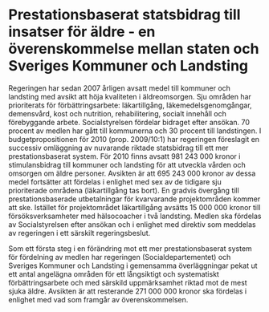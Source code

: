 # Prestationsbaserat statsbidrag till insatser för äldre - en överenskommelse mellan staten och Sveriges Kommuner och Landsting

Regeringen har sedan 2007 årligen avsatt medel till kommuner och landsting med avsikt att höja kvaliteten i äldreomsorgen. Sju områden har prioriterats för förbättringsarbete: läkartillgång, läkemedelsgenomgångar, demensvård, kost och nutrition, rehabilitering, socialt innehåll och förebyggande arbete. Socialstyrelsen fördelar bidraget efter ansökan. 70 procent av medlen har gått till kommunerna och 30 procent till landstingen.
I budgetpropositionen för 2010 (prop. 2009/10:1\) har regeringen föreslagit en successiv omläggning av nuvarande riktade statsbidrag till ett mer prestationsbaserat system. För 2010 finns avsatt 981 243 000 kronor i stimulansbidrag till kommuner och landsting för att utveckla vården och omsorgen om äldre personer. Avsikten är att 695 243 000 kronor av dessa medel fortsätter att fördelas i enlighet med sex av de tidigare sju prioriterade områdena (läkartillgång tas bort). En gradvis övergång till prestationsbaserade utbetalningar för kvarvarande projektområden kommer att ske. Istället för projektområdet läkartillgång avsätts 15 000 000 kronor till försöksverksamheter med hälsocoacher i två landsting. Medlen ska fördelas av Socialstyrelsen efter ansökan och i enlighet med direktiv som meddelas av regeringen i ett särskilt regeringsbeslut.

Som ett första steg i en förändring mot ett mer prestationsbaserat system för fördelning av medlen har regeringen (Socialdepartementet) och Sveriges Kommuner och Landsting i gemensamma överläggningar pekat ut ett antal angelägna områden för ett långsiktigt och systematiskt förbättringsarbete och med särskild uppmärksamhet riktad mot de mest sjuka äldre. Avsikten är att resterande 271 000 000 kronor ska fördelas i enlighet med vad som framgår av överenskommelsen.

